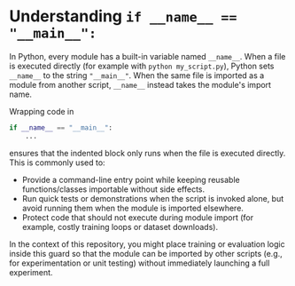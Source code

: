# Understanding `if __name__ == "__main__":`

In Python, every module has a built-in variable named `__name__`. When a file is executed directly (for example with `python my_script.py`), Python sets `__name__` to the string `"__main__"`. When the same file is imported as a module from another script, `__name__` instead takes the module's import name.

Wrapping code in

```python
if __name__ == "__main__":
    ...
```

ensures that the indented block only runs when the file is executed directly. This is commonly used to:

- Provide a command-line entry point while keeping reusable functions/classes importable without side effects.
- Run quick tests or demonstrations when the script is invoked alone, but avoid running them when the module is imported elsewhere.
- Protect code that should not execute during module import (for example, costly training loops or dataset downloads).

In the context of this repository, you might place training or evaluation logic inside this guard so that the module can be imported by other scripts (e.g., for experimentation or unit testing) without immediately launching a full experiment.
